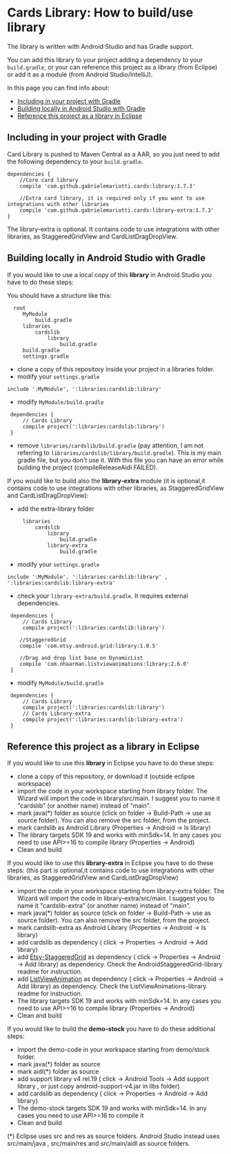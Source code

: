 # Cards Library: How to build/use library

The library is written with Android Studio and has Gradle support.

You can add this library to your project adding a dependency to your `build.gradle`, or your can reference this project as a library (from Eclipse) or add it as a module (from Android Studio/IntelliJ).

In this page you can find info about:

* [Including in your project with Gradle](#including-in-your-project-with-gradle)
* [Building locally in Android Studio with Gradle](#building-locally-in-android-studio-with-gradle)
* [Reference this project as a library in Eclipse](#reference-this-project-as-a-library-in-eclipse)


## Including in your project with Gradle

Card Library is pushed to Maven Central as a AAR, so you just need to add the following dependency to your `build.gradle`.

    dependencies {
        //Core card library
        compile 'com.github.gabrielemariotti.cards:library:1.7.3'

        //Extra card library, it is required only if you want to use integrations with other libraries
        compile 'com.github.gabrielemariotti.cards:library-extra:1.7.3'
    }

The library-extra is optional. It contains code to use integrations with other libraries, as StaggeredGridView and CardListDragDropView.


## Building locally in Android Studio with Gradle

 If you would like to use a local copy of this **library** in Android Studio you have to do these steps:

 You should have a structure like this:

 ```
   root
      MyModule
          build.gradle
      libraries
          cardslib
              library
                  build.gradle
      build.gradle
      settings.gradle
 ```

 - clone a copy of this repository inside your project in a libraries folder.
 - modify your `settings.gradle`
 ```
 include ':MyModule', ':libraries:cardslib:library'
 ```

 - modify `MyModule/build.gradle`
 ```
  dependencies {
      // Cards Library
      compile project(':libraries:cardslib:library')
  }
 ```

 - remove `libraries/cardslib/build.gradle` (pay attention, I am not referring to `libraries/cardslib/library/build.gradle`).
 This is my main gradle file, but you don't use it.
 With this file you can have an error while building the project (compileReleaseAidl FAILED).


If you would like to build also the **library-extra** module (it is optional,it contains code to use integrations with other libraries, as StaggeredGridView and CardListDragDropView):

- add the extra-library folder
 ```
      libraries
          cardslib
              library
                  build.gradle
              library-extra
                  build.gradle
 ```

 - modify your `settings.gradle`
 ```
 include ':MyModule', ':libraries:cardslib:library' , ':libraries:cardslib:library-extra'
 ```

 - check your `library-extra/build.gradle`. It requires external dependencies.
 ```
  dependencies {
      // Cards Library
      compile project(':libraries:cardslib:library')

     //StaggeredGrid
     compile 'com.etsy.android.grid:library:1.0.5'

     //Drag and drop list base on DynamicList
     compile 'com.nhaarman.listviewanimations:library:2.6.0'
  }
 ```

 - modify `MyModule/build.gradle`
  ```
   dependencies {
       // Cards Library
       compile project(':libraries:cardslib:library')
       // Cards Library-extra
       compile project(':libraries:cardslib:library-extra')
   }
  ```


## Reference this project as a library in Eclipse

If you would like to use this **library** in Eclipse you have to do these steps:

- clone a copy of this repository, or download it (outside eclipse workspace)
- import the code in your workspace starting from library folder. The Wizard will import the code in library/src/main. I suggest you to name it "cardslib" (or another name) instead of "main".
- mark java(*) folder as source (click on folder -> Build-Path -> use as source folder). You can also remove the src folder, from the project.
- mark cardslib as Android Library (Properties -> Android -> Is library)
- The library targets SDK 19 and works with minSdk=14. In any cases you need to use API>=16 to compile library (Properties -> Android)
- Clean and build

If you would like to use this **library-extra** in Eclipse you have to do these steps:
(this part is optional,it contains code to use integrations with other libraries, as StaggeredGridView and CardListDragDropView)

- import the code in your workspace starting from library-extra folder. The Wizard will import the code in library-extra/src/main. I suggest you to name it "cardslib-extra" (or another name) instead of "main".
- mark java(*) folder as source (click on folder -> Build-Path -> use as source folder). You can also remove the src folder, from the project.
- mark cardslib-extra as Android Library (Properties -> Android -> Is library)
- add cardslib as dependency ( click -> Properties -> Android -> Add library)
- add [Etsy-StaggeredGrid](https://github.com/etsy/AndroidStaggeredGrid) as dependency ( click -> Properties -> Android -> Add library) as dependency. Check the AndroidStaggeredGrid-library readme for instruction.
- add [ListViewAnimation](https://github.com/nhaarman/ListViewAnimations) as dependency ( click -> Properties -> Android -> Add library) as dependency. Check the ListViewAnimations-library readme for instruction.
- The library targets SDK 19 and works with minSdk=14. In any cases you need to use API>=16 to compile library (Properties -> Android)
- Clean and build

If you would like to build the **demo-stock** you have to do these additional steps:

- import the demo-code in your workspace starting from demo/stock folder.
- mark java(*) folder as source
- mark aidl(*) folder as source
- add support library v4 rel.19 ( click -> Android Tools -> Add support library , or just copy android-support-v4.jar in libs folder)
- add cardslib as dependency ( click -> Properties -> Android -> Add library)
- The demo-stock targets SDK 19 and works with minSdk=14. In any cases you need to use API>=16 to compile it
- Clean and build


(*) Eclipse uses src and res as source folders.
Android Studio instead uses src/main/java , src/main/res and src/main/aidl as source folders.

